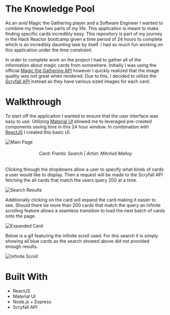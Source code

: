 # The Knowledge Pool # 

As an <em>avid</em> Magic the Gathering player and a Software Engineer I wanted to combine my these two parts of my life. This application is meant to make finding specific cards incredibly easy. This repository is part of my journey in the Hack Reactor bootcamp given a time period of 24 hours to complete which is an incredibly daunting task by itself. I had so much fun working on this application under the time constraint.

In order to complete work on the project I had to gather all of the information about magic cards from somewhere. Initially I was using the official [Magic the Gathering API](https://docs.magicthegathering.io/) however I quickly realized that the image quality was not great when rendered. Due to this, I decided to utilize the [Scryfall API](https://scryfall.com/docs/api) instead as they have various sized images for each card.

# Walkthrough #

To start off the applicaiton I wanted to ensure that the user interface was easy to use. Utilizing [Material UI](https://material-ui.com/) allowed me to leveraged pre-created components saving time in this 24 hour window. In combination with [ReactJS](https://reactjs.org/) I created this basic UI.

![Main Page](https://raw.githubusercontent.com/Aaron-Fink/The-Knowldege-Pool/main/misc/theknowledgepoolhome.png)
<h6 align="center">Card: Frantic Search | Artist: Mitchell Malloy</h6>



Clicking through the dropdowns allow a user to specify what kinds of cards a user would like to display. Then a request will be made to the Scryfall API fetching the all cards that match the users query 200 at a time.

![Search Results](https://raw.githubusercontent.com/Aaron-Fink/The-Knowldege-Pool/main/misc/theknowledgepoolsearch.png)


Additionally clicking on the card will expand the card making it easier to see. Should there be more than 200 cards that match the query an infinite scrolling feature allows a seamless transition to load the next batch of cards onto the page.

![Expanded Card](https://raw.githubusercontent.com/Aaron-Fink/The-Knowldege-Pool/main/misc/theknowledgepoolexpand.png)


Below is a gif featuring the infinite scroll used. For this search it is simply showing all blue cards as the search showed above did not provided enough results.

![Infinite Scroll](https://raw.githubusercontent.com/Aaron-Fink/The-Knowldege-Pool/main/misc/theknowledgepoolscroll.gif)


# Built With #

<ul>
  <li>ReactJS</li>
  <li>Material UI</li>
  <li>Node.js + Express</li>
  <li>Scryfall API</li>
</ul>
